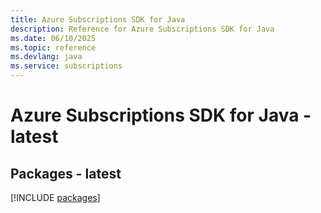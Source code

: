 ```yaml
---
title: Azure Subscriptions SDK for Java
description: Reference for Azure Subscriptions SDK for Java
ms.date: 06/10/2025
ms.topic: reference
ms.devlang: java
ms.service: subscriptions
---
```

# Azure Subscriptions SDK for Java - latest
## Packages - latest
[!INCLUDE [packages](subscriptions-index.md)]